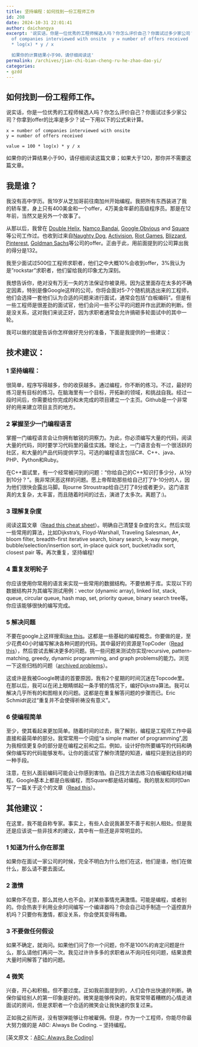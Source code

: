 ```yaml
---
title: 坚持编程：如何找到一份工程师工作
id: 208
date: 2024-10-31 22:01:41
author: daichangya
excerpt: '说实话，你是一位优秀的工程师候选人吗？你怎么评价自己？你面试过多少家公司？你拿到offer的比率是多少？试一下用以下的公式来计算。 x = number
  of companies interviewed with onsite  y = number of offers received   value = 100
  * log(x) * y / x

  如果你的计算结果小于90，请仔细阅读这'
permalink: /archives/jian-chi-bian-cheng-ru-he-zhao-dao-yi/
categories:
- gzdd
---
```




## 如何找到一份工程师工作。

说实话，你是一位优秀的工程师候选人吗？你怎么评价自己？你面试过多少家公司？你拿到offer的比率是多少？试一下用以下的公式来计算。

```
x = number of companies interviewed with onsite
y = number of offers received

value = 100 * log(x) * y / x
```

如果你的计算结果小于90，请仔细阅读这篇文章；如果大于120，那你并不需要这篇文章。

## 我是谁？

我没有高中学历。我19岁从芝加哥前往南加州开始编程。我把所有东西装进了我的轿车里，身上只有400美金和一个offer，4万美金年薪的高级程序员。那是在12年前，当然又是另外一个故事了。

从那以后，我曾在 [Double Helix](https://medium.com/r/?url=http%3A%2F%2Fwww.doublehelixgames.com%2F), [Namco Bandai](https://medium.com/r/?url=http%3A%2F%2Fwww.namcobandaigames.com%2F), [Google](https://medium.com/r/?url=http%3A%2F%2Fwww.google.com%2F),[Obvious](https://medium.com/obvious) and [Square](https://medium.com/r/?url=http%3A%2F%2Fwww.squareup.com%2F)等公司工作过。也收到过来自[Naughty Dog](https://medium.com/r/?url=http%3A%2F%2Fwww.naughtydog.com%2F), [Activision](https://medium.com/r/?url=http%3A%2F%2Fwww.activision.com%2F), [Riot Games](https://medium.com/r/?url=http%3A%2F%2Fwww.riotgames.com%2F), [Blizzard](https://medium.com/r/?url=http%3A%2F%2Fwww.blizzard.com%2F), [Pinterest](https://medium.com/r/?url=http%3A%2F%2Fwww.pinterest.com%2F), [Goldman Sachs](https://medium.com/r/?url=http%3A%2F%2Fwww.goldmansachs.com%2F)等公司的offer。正由于此，用前面提到的公司算出我的得分是132。

我至少面试过500位工程师求职者，他们之中大概10%会收到offer，3%我认为是”rockstar”求职者，他们留给我的印象尤为深刻。

我想告诉你，绝对没有万无一失的方法保证你被录用。因为这里面存在太多的不确定因素，特别是像Google这样的公司，你将会面对5-7个随机挑选出来的工程师，他们会选择一套他们认为合适的问题来进行面试，通常会包括“白板编码”。但是有一些工程师是很差劲的面试官，他们会问一些不公平的问题并作出武断的判断。但是没关系，这对我们来说正好，因为求职者通常会允许搞砸多轮面试中的其中一轮。

我可以做的就是告诉你怎样做好充分的准备，下面是我提供的一些建议：

## 技术建议：

### 1 坚持编程：

很简单，程序写得越多，你的收获越多。通过编程，你不断的练习。不过，最好的练习是有目标的练习。在脑海里有一个目标，开拓新的领域，和挑战自我。经过一段时间后，你需要给你完成的和未完成的项目建立一个主页。Github是一个非常好的用来建立项目主页的地方。

### 2 掌握至少一门编程语言

掌握一门编程语言会让你拥有敏锐的洞察力。为此，你必须编写大量的代码，阅读大量的代码，同时要学习代码里的最佳实践。理论上，一门语言会有一个很活跃的社区，和大量的产品代码提供学习。可选的编程语言包括C#、C++、java、PHP、Python和Ruby。

在C++面试里，有一个经常被问到的问题：“你给自己的C++知识打多少分，从1分到10分？”。我非常厌恶这样的问题。愿上帝帮助那些给自己打了9-10分的人，因为他们很快会露出马脚。Bjourne Stroustrap给自己打了8分或者更少。这门语言真的太复杂，太丰富，而且随着时间的过去，演进了太多次。离题了:)。

### 3 理解复杂度

阅读这篇文章（[Read this cheat sheet](https://medium.com/r/?url=http%3A%2F%2Fbigocheatsheet.com%2F)）。明确自己清楚复杂度的含义。然后实现一些常用的算法，比如Dijkstra’s, Floyd-Warshall, Traveling Salesman, A*, bloom filter, breadth-first iterative search, binary search, k-way merge, bubble/selection/insertion sort, in-place quick sort, bucket/radix sort, closest pair 等。再次重复，坚持编程!

### 4 重复发明轮子

你应该使用你常用的语言来实现一些常用的数据结构。不要依赖于库。实现以下的数据结构并为其编写测试用例：vector (dynamic array), linked list, stack, queue, circular queue, hash map, set, priority queue, binary search tree等。你应该能够很快的编写完成。

### 5 解决问题

不要在google上这样搜索[like this](https://medium.com/r/?url=https%3A%2F%2Fwww.google.com%2Fsearch%3Fq%3Dgoogle%2Bprogramming%2Binterview%2Bquestions)。这都是一些基础的编程概念。你要做的是，至少花费40小时编写解决各种问题的代码。其中最好的资源是TopCoder（[Read this](https://medium.com/r/?url=http%3A%2F%2Fcommunity.topcoder.com%2Ftc%3Fmodule%3DStatic%26d1%3Dtutorials%26d2%3Dalg_index)），然后尝试去解决更多的问题。挑一些问题来测试你实现recursive, pattern-matching, greedy, dynamic programming, and graph problems的能力。浏览一下这些归档的问题（[archived problems](https://medium.com/r/?url=http%3A%2F%2Fcommunity.topcoder.com%2Ftc%3Fmodule%3DMatchList)）。

这或许是我被Google聘请的首要原因，我有2个星期的时间沉迷在Topcode里。在那以后，我可以在闭上眼睛绑起一条手臂的情况下，编好Dijkstra算法。我可以解决几乎所有的和图相关的问题。这都是在重复解答问题的步骤而已。Eric Schmidt说过“重复并不会使得祈祷没有意义”。

### 6 使编程简单

至少，使其看起来更加简单。随着时间的过去，我了解到，编程是工程师工作中最直接和最简单的部分。我常常用一个词组“a simple matter of programming”,因为我相信更复杂的部分是在编程之前和之后。例如，设计好你所要编写的代码和确保你编写的代码能够发布。让你的面试官了解你清楚的知道，编程只是到达目的的一种手段。

注意，在别人面前编码可能会让你感到害怕。自己找方法去练习白板编程和结对编程。Google基本上都是白板编程，而Square都是结对编程。我的朋友和同时Dan写了一篇关于这个的文章（[Read this](https://medium.com/tech-talk/4df873dbba2e)）。

## 其他建议：

在这里，我不能自称专家。事实上，有些人会说我甚至不善于和别人相处。但是我还是应该说一些非技术的建议，其中有一些还是非常明显的。

### 1 知道为什么你在那里

如果你在面试一家公司的时候，完全不明白为什么他们在这，他们是谁，他们在做什么，那么请不要去面试。

### 2 激情

如果你不在意，那么其他人也不会。对某些事情充满激情。可能是编程，或者别的。你会热衷于利用业余时间编写一个编译器吗？你会自己动手制造一个遥控直升机吗？只要你有激情，都没关系，你会使其变得有趣。

### 3 不要做任何假设

如果不确定，就询问。如果他们问了你一个问题，你不是100%的肯定问题是什么，那么请他们再问一次。我见过许许多多的求职者从不询问任何问题，结果浪费大量时间解答了错的问题。

### 4 微笑

兴奋，开心和积极。但不要过度。正如我前面提到的，人们会作出快速的判断。确保你留给别人的第一印象是好的。微笑是能够传染的，我常常带着糟糕的心情走进面试的房间，但是求职者一个合适的微笑会让我快速的恢复过来。

正如我之前所说，没有银弹能够让你被雇佣。但是，作为一个工程师，你能尽你最大努力做的是 ABC: Always Be Coding. – 坚持编程。

\[英文原文：[ABC: Always Be Coding](https://medium.com/tech-talk/d5f8051afce2)\]
